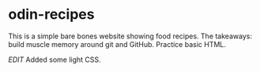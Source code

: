 # odin-recipes
This is a simple bare bones website showing food recipes. The takeaways: build muscle memory around git and GitHub. Practice basic HTML.

*EDIT* Added some light CSS.